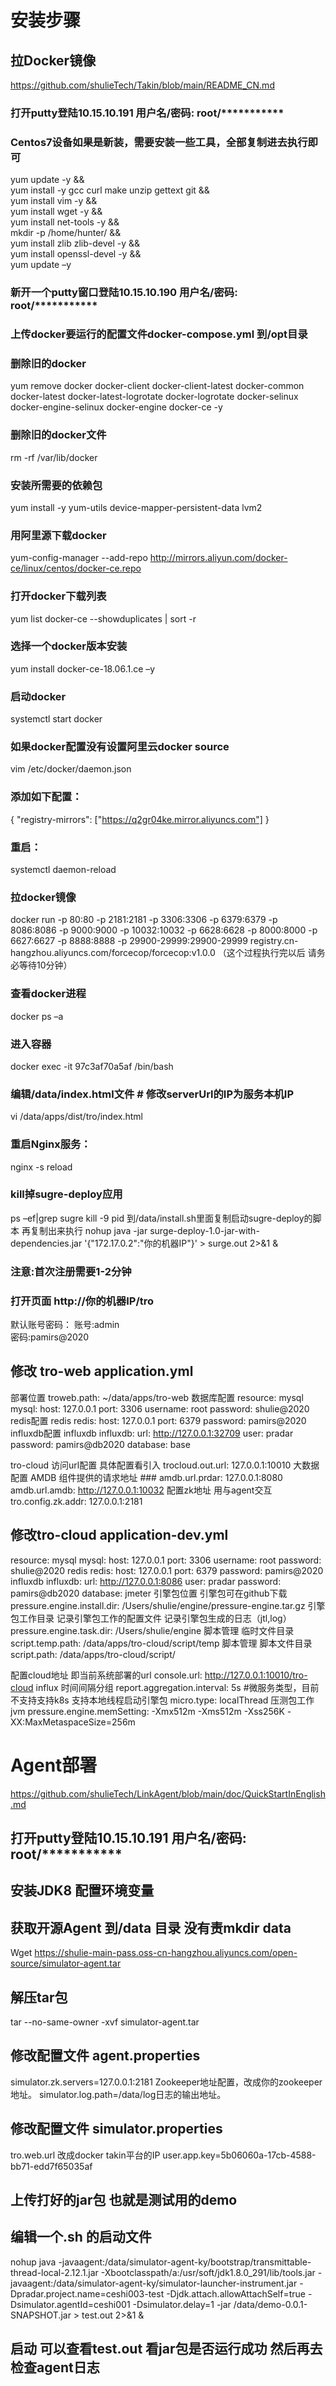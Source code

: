 # 安装步骤
## 拉Docker镜像
https://github.com/shulieTech/Takin/blob/main/README_CN.md

### 打开putty登陆10.15.10.191 用户名/密码: root/*********** 

### Centos7设备如果是新装，需要安装一些工具，全部复制进去执行即可
yum update -y &&\
yum install -y gcc curl make unzip gettext git &&\
yum install vim -y && \
yum install wget -y &&\
yum install net-tools -y &&\
mkdir -p /home/hunter/ && \
yum install zlib zlib-devel -y &&\
yum install openssl-devel -y &&\
yum update –y

### 新开一个putty窗口登陆10.15.10.190 用户名/密码: root/***********

### 上传docker要运行的配置文件docker-compose.yml 到/opt目录

### 删除旧的docker
yum remove docker  docker-client  docker-client-latest  docker-common  docker-latest  docker-latest-logrotate  docker-logrotate  docker-selinux  docker-engine-selinux  docker-engine docker-ce -y

### 删除旧的docker文件
rm -rf /var/lib/docker

 ###	安装所需要的依赖包
yum install -y yum-utils device-mapper-persistent-data lvm2

### 用阿里源下载docker
yum-config-manager --add-repo http://mirrors.aliyun.com/docker-ce/linux/centos/docker-ce.repo

### 打开docker下载列表
yum list docker-ce --showduplicates | sort -r

###	选择一个docker版本安装
yum install docker-ce-18.06.1.ce –y

### 启动docker
systemctl start docker

### 如果docker配置没有设置阿里云docker source
vim /etc/docker/daemon.json
### 添加如下配置：
{
  "registry-mirrors": ["https://q2gr04ke.mirror.aliyuncs.com"]
}
### 重启：
systemctl daemon-reload

### 拉docker镜像
docker run -p 80:80 -p 2181:2181 -p 3306:3306 -p 6379:6379 -p 8086:8086 -p 9000:9000 -p 10032:10032 -p 6628:6628 -p 8000:8000 -p 6627:6627 -p 8888:8888 -p 29900-29999:29900-29999 registry.cn-hangzhou.aliyuncs.com/forcecop/forcecop:v1.0.0
（这个过程执行完以后 请务必等待10分钟）
### 查看docker进程
 docker ps –a

### 进入容器
docker exec -it 97c3af70a5af /bin/bash

### 编辑/data/index.html文件 # 修改serverUrl的IP为服务本机IP
vi /data/apps/dist/tro/index.html

### 重启Nginx服务：
nginx -s reload

### kill掉sugre-deploy应用
ps –ef|grep sugre  kill -9 pid 
到/data/install.sh里面复制启动sugre-deploy的脚本 再复制出来执行
nohup java -jar surge-deploy-1.0-jar-with-dependencies.jar '{"172.17.0.2":"你的机器IP"}' > surge.out  2>&1 &
### 注意:首次注册需要1-2分钟

### 打开页面 http://你的机器IP/tro
默认账号密码：
账号:admin  
密码:pamirs@2020


## 修改 tro-web application.yml
部署位置
troweb.path: ~/data/apps/tro-web
数据库配置
resource:
   mysql
  mysql:
    host: 127.0.0.1
    port: 3306
    username: root
    password: shulie@2020
 redis配置
   redis
  redis:
    host: 127.0.0.1
    port: 6379
    password: pamirs@2020
 influxdb配置
 influxdb
  influxdb:
    url: http://127.0.0.1:32709
    user: pradar
    password: pamirs@db2020
    database: base

 tro-cloud 访问url配置 具体配置看引入
trocloud.out.url: 127.0.0.1:10010
大数据配置
 AMDB 组件提供的请求地址 ###
amdb.url.prdar: 127.0.0.1:8080
amdb.url.amdb: http://127.0.0.1:10032
配置zk地址 用与agent交互
tro.config.zk.addr: 127.0.0.1:2181

## 修改tro-cloud application-dev.yml
 resource:
   mysql
  mysql:
    host: 127.0.0.1
    port: 3306
    username: root
    password: shulie@2020
  redis
  redis:
    host: 127.0.0.1
    port: 6379
    password: pamirs@2020
influxdb
  influxdb:
    url: http://127.0.0.1:8086
    user: pradar
    password: pamirs@db2020
    database: jmeter
引擎包位置  引擎包可在github下载
pressure.engine.install.dir: /Users/shulie/engine/pressure-engine.tar.gz
引擎包工作目录 记录引擎包工作的配置文件 记录引擎包生成的日志（jtl,log）
pressure.engine.task.dir: /Users/shulie/engine
脚本管理 临时文件目录
script.temp.path: /data/apps/tro-cloud/script/temp
脚本管理 脚本文件目录
script.path: /data/apps/tro-cloud/script/

配置cloud地址 即当前系统部署的url
console.url: http://127.0.0.1:10010/tro-cloud
influx 时间间隔分组
report.aggregation.interval: 5s
#微服务类型，目前不支持支持k8s 支持本地线程启动引擎包
micro.type: localThread
压测包工作jvm
pressure.engine.memSetting: -Xmx512m -Xms512m -Xss256K -XX:MaxMetaspaceSize=256m


# Agent部署
https://github.com/shulieTech/LinkAgent/blob/main/doc/QuickStartInEnglish.md
## 打开putty登陆10.15.10.191 用户名/密码: root/***********  

## 安装JDK8 配置环境变量
## 获取开源Agent 到/data 目录 没有责mkdir data
Wget https://shulie-main-pass.oss-cn-hangzhou.aliyuncs.com/open-source/simulator-agent.tar

## 解压tar包
 tar --no-same-owner -xvf simulator-agent.tar
## 修改配置文件 agent.properties
simulator.zk.servers=127.0.0.1:2181 Zookeeper地址配置，改成你的zookeeper地址。
simulator.log.path=/data/log日志的输出地址。

## 修改配置文件 simulator.properties 
tro.web.url 改成docker takin平台的IP 
user.app.key=5b06060a-17cb-4588-bb71-edd7f65035af

## 上传打好的jar包 也就是测试用的demo
## 编辑一个.sh 的启动文件
nohup java -javaagent:/data/simulator-agent-ky/bootstrap/transmittable-thread-local-2.12.1.jar -Xbootclasspath/a:/usr/soft/jdk1.8.0_291/lib/tools.jar -javaagent:/data/simulator-agent-ky/simulator-launcher-instrument.jar -Dpradar.project.name=ceshi003-test -Djdk.attach.allowAttachSelf=true -Dsimulator.agentId=ceshi001 -Dsimulator.delay=1 -jar /data/demo-0.0.1-SNAPSHOT.jar > test.out  2>&1 &
## 	启动 可以查看test.out 看jar包是否运行成功 然后再去检查agent日志 

